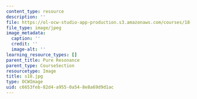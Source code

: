 ```yaml
---
content_type: resource
description: ''
file: https://ol-ocw-studio-app-production.s3.amazonaws.com/courses/18-03sc-differential-equations-fall-2011/c6653feb82d4a9550a548e8a69d9d1ac_s18.jpg
file_type: image/jpeg
image_metadata:
  caption: ''
  credit: ''
  image-alt: ''
learning_resource_types: []
parent_title: Pure Resonance
parent_type: CourseSection
resourcetype: Image
title: s18.jpg
type: OCWImage
uid: c6653feb-82d4-a955-0a54-8e8a69d9d1ac
---
```

